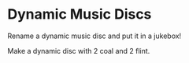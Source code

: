 # Dynamic Music Discs

Rename a dynamic music disc and put it in a jukebox!

Make a dynamic disc with 2 coal and 2 flint.